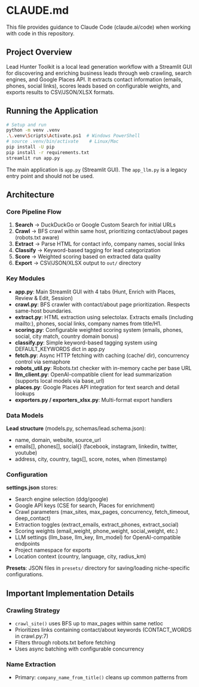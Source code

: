 # CLAUDE.md

This file provides guidance to Claude Code (claude.ai/code) when working with code in this repository.

## Project Overview

Lead Hunter Toolkit is a local lead generation workflow with a Streamlit GUI for discovering and enriching business leads through web crawling, search engines, and Google Places API. It extracts contact information (emails, phones, social links), scores leads based on configurable weights, and exports results to CSV/JSON/XLSX formats.

## Running the Application

```bash
# Setup and run
python -m venv .venv
.\.venv\Scripts\Activate.ps1  # Windows PowerShell
# source .venv/bin/activate    # Linux/Mac
pip install -U pip
pip install -r requirements.txt
streamlit run app.py
```

The main application is `app.py` (Streamlit GUI). The `app_llm.py` is a legacy entry point and should not be used.

## Architecture

### Core Pipeline Flow

1. **Search** → DuckDuckGo or Google Custom Search for initial URLs
2. **Crawl** → BFS crawl within same host, prioritizing contact/about pages (robots.txt aware)
3. **Extract** → Parse HTML for contact info, company names, social links
4. **Classify** → Keyword-based tagging for lead categorization
5. **Score** → Weighted scoring based on extracted data quality
6. **Export** → CSV/JSON/XLSX output to `out/` directory

### Key Modules

- **app.py**: Main Streamlit GUI with 4 tabs (Hunt, Enrich with Places, Review & Edit, Session)
- **crawl.py**: BFS crawler with contact/about page prioritization. Respects same-host boundaries.
- **extract.py**: HTML extraction using selectolax. Extracts emails (including mailto:), phones, social links, company names from title/H1.
- **scoring.py**: Configurable weighted scoring system (emails, phones, social, city match, country domain bonus)
- **classify.py**: Simple keyword-based tagging system using DEFAULT_KEYWORDS dict in app.py
- **fetch.py**: Async HTTP fetching with caching (cache/ dir), concurrency control via semaphore
- **robots_util.py**: Robots.txt checker with in-memory cache per base URL
- **llm_client.py**: OpenAI-compatible client for lead summarization (supports local models via base_url)
- **places.py**: Google Places API integration for text search and detail lookups
- **exporters.py / exporters_xlsx.py**: Multi-format export handlers

### Data Models

**Lead structure** (models.py, schemas/lead.schema.json):
- name, domain, website, source_url
- emails[], phones[], social{} (facebook, instagram, linkedin, twitter, youtube)
- address, city, country, tags[], score, notes, when (timestamp)

### Configuration

**settings.json** stores:
- Search engine selection (ddg/google)
- Google API keys (CSE for search, Places for enrichment)
- Crawl parameters (max_sites, max_pages, concurrency, fetch_timeout, deep_contact)
- Extraction toggles (extract_emails, extract_phones, extract_social)
- Scoring weights (email_weight, phone_weight, social_weight, etc.)
- LLM settings (llm_base, llm_key, llm_model) for OpenAI-compatible endpoints
- Project namespace for exports
- Location context (country, language, city, radius_km)

**Presets**: JSON files in `presets/` directory for saving/loading niche-specific configurations.

## Important Implementation Details

### Crawling Strategy
- `crawl_site()` uses BFS up to max_pages within same netloc
- Prioritizes links containing contact/about keywords (CONTACT_WORDS in crawl.py:7)
- Filters through robots.txt before fetching
- Uses async batching with configurable concurrency

### Name Extraction
- Primary: `company_name_from_title()` cleans up common patterns from <title>
- Fallback: First <h1> tag content
- See name_clean.py for heuristic cleanup logic

### Scoring System
Lead scores are calculated in scoring.py with these defaults:
- email_weight: 2.0 per email (max 5 counted)
- phone_weight: 1.0 per phone (max 3 counted)
- social_weight: 0.5 per social platform
- about_or_contact_weight: 1.0 bonus if page title contains contact/about keywords
- city_match_weight: 1.5 bonus if city detected in text
- Country domain bonus: +0.5 for matching TLD (e.g., .fr when country=fr)

### Session State Management
Streamlit session_state["results"] holds the lead list throughout the session. The Review tab uses st.data_editor for inline editing with "Apply changes" button to persist edits.

### Caching
- HTML responses cached in `cache/` directory with SHA256-based filenames (fetch.py)
- Robots.txt cached in-memory per base URL (robots_util.py:_cache)

### Google APIs
- **Custom Search**: Requires API key + cx (engine ID) from console.cloud.google.com
- **Places**: Uses /places:searchText and detail lookups with field masks for efficiency

### LLM Integration
LLMClient supports any OpenAI-compatible endpoint (e.g., LM Studio, Ollama). Set llm_base (e.g., "http://localhost:1234" for LM Studio or "http://localhost:11434" for Ollama), and llm_model in settings. The `/v1` path is automatically appended to the base URL if not present. The llm_key is optional and defaults to "not-needed" for local LLMs that don't require authentication. Used for lead summarization in Review tab. The client includes proper error handling and null-safety checks for response parsing.

## Common Development Tasks

### Adding a new extraction field
1. Update Lead model in models.py
2. Update schemas/lead.schema.json
3. Add extraction logic in extract.py:extract_basic()
4. Update scoring logic in scoring.py if needed
5. Ensure field appears in DataFrame display (app.py line 289)

### Adding a new scoring weight
1. Add weight to default settings in sidebar (app.py)
2. Update scoring logic in scoring.py:score_lead()
3. Add to settings.json structure

### Adding a new tag classifier
1. Add keywords to DEFAULT_KEYWORDS dict in app.py:22
2. classify.py automatically uses all keyword categories

### Modifying crawl behavior
- Edit CONTACT_WORDS list in crawl.py:7 for prioritization
- Adjust should_visit() in crawl.py:9 for link filtering logic

## Notes

- Keep concurrency respectful of target sites (default: 6-8)
- Exports namespace by project name in settings
- User-Agent is "LeadHunter/1.0" (fetch.py, robots_util.py)
- Uses selectolax (not BeautifulSoup) for fast HTML parsing
- Google CSE and Places APIs are paid services with free tiers

